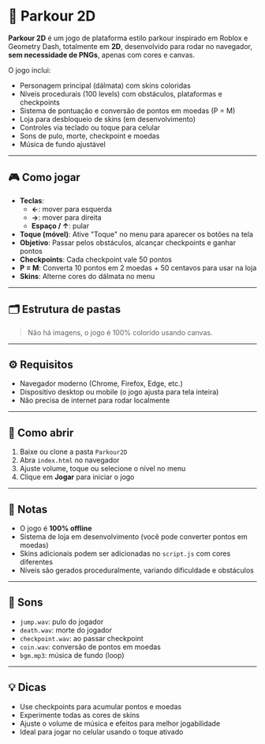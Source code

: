 # 🏃 Parkour 2D

**Parkour 2D** é um jogo de plataforma estilo parkour inspirado em Roblox e Geometry Dash, totalmente em **2D**, desenvolvido para rodar no navegador, **sem necessidade de PNGs**, apenas com cores e canvas.  

O jogo inclui:

- Personagem principal (dálmata) com skins coloridas
- Níveis procedurais (100 levels) com obstáculos, plataformas e checkpoints
- Sistema de pontuação e conversão de pontos em moedas (P = M)
- Loja para desbloqueio de skins (em desenvolvimento)
- Controles via teclado ou toque para celular
- Sons de pulo, morte, checkpoint e moedas
- Música de fundo ajustável

---

## 🎮 Como jogar

- **Teclas**:
  - **←**: mover para esquerda
  - **→**: mover para direita
  - **Espaço / ↑**: pular
- **Toque (móvel)**: Ative "Toque" no menu para aparecer os botões na tela
- **Objetivo**: Passar pelos obstáculos, alcançar checkpoints e ganhar pontos
- **Checkpoints**: Cada checkpoint vale 50 pontos
- **P = M**: Converta 10 pontos em 2 moedas + 50 centavos para usar na loja
- **Skins**: Alterne cores do dálmata no menu

---

## 🗂 Estrutura de pastas
> Não há imagens, o jogo é 100% colorido usando canvas.

---

## ⚙ Requisitos

- Navegador moderno (Chrome, Firefox, Edge, etc.)
- Dispositivo desktop ou mobile (o jogo ajusta para tela inteira)
- Não precisa de internet para rodar localmente

---

## 🚀 Como abrir

1. Baixe ou clone a pasta `Parkour2D`
2. Abra `index.html` no navegador
3. Ajuste volume, toque ou selecione o nível no menu
4. Clique em **Jogar** para iniciar o jogo

---

## 📝 Notas

- O jogo é **100% offline**  
- Sistema de loja em desenvolvimento (você pode converter pontos em moedas)  
- Skins adicionais podem ser adicionadas no `script.js` com cores diferentes  
- Níveis são gerados proceduralmente, variando dificuldade e obstáculos  

---

## 🎵 Sons

- `jump.wav`: pulo do jogador
- `death.wav`: morte do jogador
- `checkpoint.wav`: ao passar checkpoint
- `coin.wav`: conversão de pontos em moedas
- `bgm.mp3`: música de fundo (loop)

---

## 💡 Dicas

- Use checkpoints para acumular pontos e moedas
- Experimente todas as cores de skins
- Ajuste o volume de música e efeitos para melhor jogabilidade
- Ideal para jogar no celular usando o toque ativado
